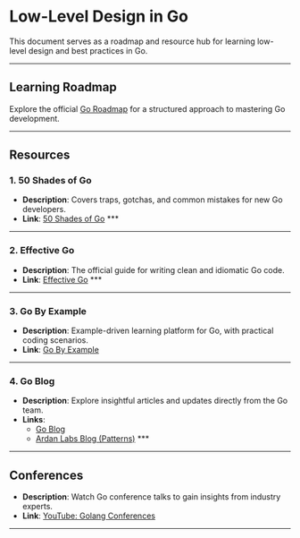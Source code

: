 # Low-Level Design in Go

This document serves as a roadmap and resource hub for learning low-level design and best practices in Go.

---

## **Learning Roadmap**
Explore the official [Go Roadmap](https://roadmap.sh/golang) for a structured approach to mastering Go development.

---

## **Resources**

### **1. 50 Shades of Go**
- **Description**: Covers traps, gotchas, and common mistakes for new Go developers.
- **Link**: [50 Shades of Go](https://www.ruilog.com/notebook/view/0c898497c420.html#psched) ***

---

### **2. Effective Go**
- **Description**: The official guide for writing clean and idiomatic Go code.
- **Link**: [Effective Go](https://go.dev/doc/effective_go) ***

---

### **3. Go By Example**
- **Description**: Example-driven learning platform for Go, with practical coding scenarios.
- **Link**: [Go By Example](https://gobyexample.com/variadic-functions)

---

### **4. Go Blog**
- **Description**: Explore insightful articles and updates directly from the Go team.
- **Links**:
    - [Go Blog](https://go.dev/blog/all)
    - [Ardan Labs Blog (Patterns)](https://www.ardanlabs.com/blog/?query=pattern) ***

---

## **Conferences**
- **Description**: Watch Go conference talks to gain insights from industry experts.
- **Link**: [YouTube: Golang Conferences](https://www.youtube.com/results?search_query=golang+conference)

---

